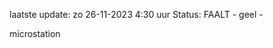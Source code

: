 laatste update: 
zo 26-11-2023  4:30   uur 
Status: FAALT - geel - 
<div class="service R">microstation</div>